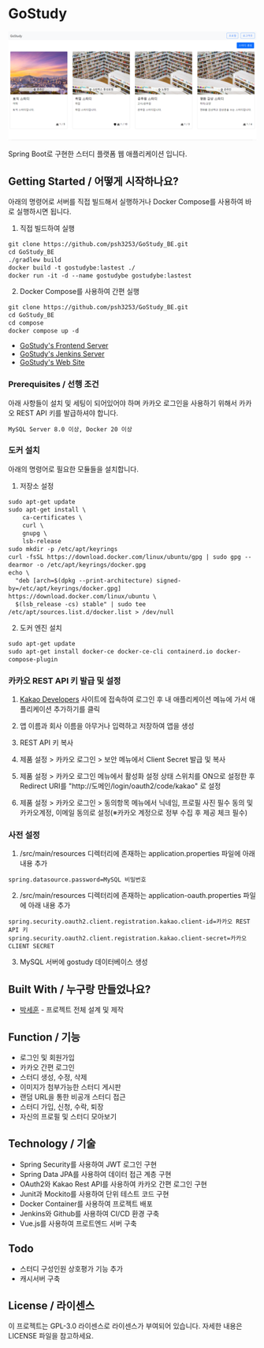# GoStudy

![](header.png)

Spring Boot로 구현한 스터디 플랫폼 웹 애플리케이션 입니다.

## Getting Started / 어떻게 시작하나요?

아래의 명령어로 서버를 직접 빌드해서 실행하거나 Docker Compose를 사용하여 바로 실행하시면 됩니다.
1. 직접 빌드하여 실행
```
git clone https://github.com/psh3253/GoStudy_BE.git
cd GoStudy_BE
./gradlew build
docker build -t gostudybe:lastest ./
docker run -it -d --name gostudybe gostudybe:lastest
```

2. Docker Compose를 사용하여 간편 실행
```
git clone https://github.com/psh3253/GoStudy_BE.git
cd GoStudy_BE
cd compose
docker compose up -d
```
+ [GoStudy's Frontend Server](https://github.com/psh3253/go_study_fe)
+ [GoStudy's Jenkins Server](http://be.goStudy.kr:8080)
+ [GoStudy's Web Site](http://gostudy.kro.kr:8080)

### Prerequisites / 선행 조건

아래 사항들이 설치 및 세팅이 되어있어야 하며 카카오 로그인을 사용하기 위해서 카카오 REST API 키를 발급하셔야 합니다.

```
MySQL Server 8.0 이상, Docker 20 이상
```

### 도커 설치
아래의 명령어로 필요한 모듈들을 설치합니다.

1. 저장소 설정
```
sudo apt-get update
sudo apt-get install \
    ca-certificates \
    curl \
    gnupg \
    lsb-release
sudo mkdir -p /etc/apt/keyrings
curl -fsSL https://download.docker.com/linux/ubuntu/gpg | sudo gpg --dearmor -o /etc/apt/keyrings/docker.gpg
echo \
  "deb [arch=$(dpkg --print-architecture) signed-by=/etc/apt/keyrings/docker.gpg] https://download.docker.com/linux/ubuntu \
  $(lsb_release -cs) stable" | sudo tee /etc/apt/sources.list.d/docker.list > /dev/null
```

2. 도커 엔진 설치
```
sudo apt-get update
sudo apt-get install docker-ce docker-ce-cli containerd.io docker-compose-plugin
```

### 카카오 REST API 키 발급 및 설정
1. [Kakao Developers](https://developers.kakao.com/) 사이트에 접속하여 로그인 후 내 애플리케이션 메뉴에 가서 애플리케이션 추가하기를 클릭

2. 앱 이름과 회사 이름을 아무거나 입력하고 저장하여 앱을 생성

3. REST API 키 복사

4. 제품 설정 > 카카오 로그인 > 보안 메뉴에서 Client Secret 발급 및 복사

5. 제품 설정 > 카카오 로그인 메뉴에서 활성화 설정 상태 스위치를 ON으로 설정한 후 Redirect URI를 "http://도메인/login/oauth2/code/kakao" 로 설정

6. 제품 설정 > 카카오 로그인 > 동의항목 메뉴에서 닉네임, 프로필 사진 필수 동의 및 카카오계정, 이메일 동의로 설정(※카카오 계정으로 정부 수집 후 제공 체크 필수)

### 사전 설정
1. /src/main/resources 디렉터리에 존재하는 application.properties 파일에 아래 내용 추가
```
spring.datasource.password=MySQL 비밀번호
```

2. /src/main/resources 디렉터리에 존재하는 application-oauth.properties 파일에 아래 내용 추가
```
spring.security.oauth2.client.registration.kakao.client-id=카카오 REST API 키
spring.security.oauth2.client.registration.kakao.client-secret=카카오 CLIENT SECRET
```

3. MySQL 서버에 gostudy 데이터베이스 생성


## Built With / 누구랑 만들었나요?

* [박세훈](https://github.com/psh3253) - 프로젝트 전체 설계 및 제작

## Function / 기능
+ 로그인 및 회원가입
+ 카카오 간편 로그인
+ 스터디 생성, 수정, 삭제
+ 이미지가 첨부가능한 스터디 게시판
+ 랜덤 URL을 통한 비공개 스터디 접근
+ 스터디 가입, 신청, 수락, 퇴장
+ 자신의 프로필 및 스터디 모아보기

## Technology / 기술

+ Spring Security를 사용하여 JWT 로그인 구현
+ Spring Data JPA를 사용하여 데이터 접근 계층 구현
+ OAuth2와 Kakao Rest API를 사용하여 카카오 간편 로그인 구현
+ Junit과 Mockito를 사용하여 단위 테스트 코드 구현
+ Docker Container를 사용하여 프로젝트 배포
+ Jenkins와 Github를 사용하여 CI/CD 환경 구축
+ Vue.js를 사용하여 프로트엔드 서버 구축

## Todo
+ 스터디 구성인원 상호평가 기능 추가
+ 캐시서버 구축

## License / 라이센스

이 프로젝트는 GPL-3.0 라이센스로 라이센스가 부여되어 있습니다. 자세한 내용은 LICENSE 파일을 참고하세요.
